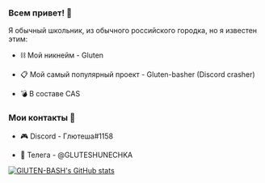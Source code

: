 ### Всем привет! 👋

Я обычный школьник, из обычного российского городка, но я известен этим:

- ⛓ Мой никнейм - Gluten

- 📋 Мой самый популярный проект - Gluten-basher (Discord crasher)

- 💣 В составе CAS

### Мои контакты 📱

- 🎮 Discord - Глютеша#1158

- 🛒 Телега - @GLUTESHUNECHKA




[![GlUTEN-BASH's GitHub stats](https://github-readme-stats.vercel.app/api?username=GlUTEN-BASH)](https://github.com/anuraghazra/github-readme-stats)
